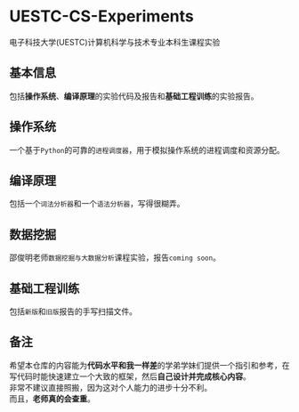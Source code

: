 # UESTC-CS-Experiments
电子科技大学(UESTC)计算机科学与技术专业本科生课程实验
## 基本信息
包括**操作系统**、**编译原理**的实验代码及报告和**基础工程训练**的实验报告。
## 操作系统
一个基于`Python`的可靠的`进程调度器`，用于模拟操作系统的进程调度和资源分配。  
## 编译原理
包括一个`词法分析器`和一个`语法分析器`，写得很糊弄。
## 数据挖掘
邵俊明老师`数据挖掘与大数据分析`课程实验，报告`coming soon`。
## 基础工程训练
包括`新版`和`旧版`报告的手写扫描文件。
## 备注
希望本仓库的内容能为**代码水平和我一样差**的学弟学妹们提供一个指引和参考，在写代码时能快速建立一个大致的框架，然后**自己设计并完成核心内容**。  
非常不建议直接照搬，因为这对个人能力的进步十分不利。  
而且，**老师真的会查重**。